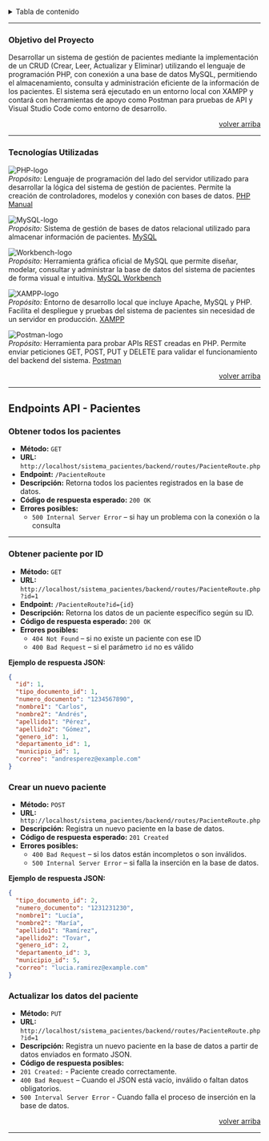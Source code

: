 <a id="readme-top"></a> <details>
  <summary>Tabla de contenido</summary>
  <ol>
    <li>
      <a href="#acerca-del-proyecto">Acerca del Proyecto</a>
      <ul>
        <li><a href="#objetivo-del-proyecto">Objetivo del Proyecto</a></li>
        <li><a href="#tecnologías-utilizadas">Tecnologías Utilizadas</a></li>
        <li><a href="#endpoints-api---pacientes">Endpoints API - Pacientes</a></li>
      </ul>
    </li>
  </ol>
</details>

---

### Objetivo del Proyecto

Desarrollar un sistema de gestión de pacientes mediante la implementación de un CRUD (Crear, Leer, Actualizar y Eliminar) utilizando el lenguaje de programación PHP, con conexión a una base de datos MySQL, permitiendo el almacenamiento, consulta y administración eficiente de la información de los pacientes. El sistema será ejecutado en un entorno local con XAMPP y contará con herramientas de apoyo como Postman para pruebas de API y Visual Studio Code como entorno de desarrollo.

<p style="text-align: right;">
  <a href="#readme-top">volver arriba</a>
</p>

---

### Tecnologías Utilizadas

![PHP-logo]<br>
*Propósito:* Lenguaje de programación del lado del servidor utilizado para desarrollar la lógica del sistema de gestión de pacientes. Permite la creación de controladores, modelos y conexión con bases de datos.
[PHP Manual][Php-url] 

![MySQL-logo]<br>
*Propósito:* Sistema de gestión de bases de datos relacional utilizado para almacenar información de pacientes.
[MySQL][Mysql-url]

![Workbench-logo]<br>
*Propósito:* Herramienta gráfica oficial de MySQL que permite diseñar, modelar, consultar y administrar la base de datos del sistema de pacientes de forma visual e intuitiva.
[MySQL Workbench][Mysql-url]

![XAMPP-logo]<br>
*Propósito:* Entorno de desarrollo local que incluye Apache, MySQL y PHP. Facilita el despliegue y pruebas del sistema de pacientes sin necesidad de un servidor en producción.
[XAMPP][Xampp-url]

![Postman-logo]<br>
*Propósito:* Herramienta para probar APIs REST creadas en PHP. Permite enviar peticiones GET, POST, PUT y DELETE para validar el funcionamiento del backend del sistema.
[Postman][Postman-url]

<p style="text-align: right;">
  <a href="#readme-top">volver arriba</a>
</p>

---


##  Endpoints  API - Pacientes


###  Obtener todos los pacientes
- **Método:** `GET`  
- **URL:** `http://localhost/sistema_pacientes/backend/routes/PacienteRoute.php` 
- **Endpoint:** `/PacienteRoute`   
- **Descripción:** Retorna todos los pacientes registrados en la base de datos.  
- **Código de respuesta esperado:** `200 OK`  
- **Errores posibles:**  
  - `500 Internal Server Error` – si hay un problema con la conexión o la consulta

---

### Obtener paciente por ID
- **Método:** `GET`  
- **URL:** `http://localhost/sistema_pacientes/backend/routes/PacienteRoute.php?id=1`  
- **Endpoint:** `/PacienteRoute?id={id}`  
- **Descripción:** Retorna los datos de un paciente específico según su ID.  
- **Código de respuesta esperado:** `200 OK`  
- **Errores posibles:**  
  - `404 Not Found` – si no existe un paciente con ese ID  
  - `400 Bad Request` – si el parámetro `id` no es válido

**Ejemplo de respuesta JSON:**
```json
{
  "id": 1,
  "tipo_documento_id": 1,
  "numero_documento": "1234567890",
  "nombre1": "Carlos",
  "nombre2": "Andrés",
  "apellido1": "Pérez",
  "apellido2": "Gómez",
  "genero_id": 1,
  "departamento_id": 1,
  "municipio_id": 1,
  "correo": "andresperez@example.com"
}
``` 

### Crear un nuevo paciente
- **Método:** `POST`  
- **URL:** `
http://localhost/sistema_pacientes/backend/routes/PacienteRoute.php`  
- **Descripción:** Registra un nuevo paciente en la base de datos.
- **Código de respuesta esperado:** `201 Created`  
- **Errores posibles:**  
  - `400 Bad Request` – si los datos están incompletos o son inválidos.
  - `500 Internal Server Error` – si falla la inserción en la base de datos.

**Ejemplo de respuesta JSON:**
```json
{
  "tipo_documento_id": 2,
  "numero_documento": "1231231230",
  "nombre1": "Lucía",
  "nombre2": "María",
  "apellido1": "Ramírez",
  "apellido2": "Tovar",
  "genero_id": 2,
  "departamento_id": 3,
  "municipio_id": 5,
  "correo": "lucia.ramirez@example.com"
}
```

### Actualizar los datos del paciente
- **Método:** `PUT`
- **URL:** `
http://localhost/sistema_pacientes/backend/routes/PacienteRoute.php?id=1 `
- **Descripción:** Registra un nuevo paciente en la base de datos a partir de datos enviados en formato JSON.
- **Código de respuesta posibles:**
- `201 Created:` - Paciente creado correctamente.
- `400 Bad Request` – Cuando el JSON está vacío, inválido o faltan datos obligatorios.
- `500 Interval Server Error` -  Cuando falla el proceso de inserción en la base de datos.

<p style="text-align: right;">
  <a href="#readme-top">volver arriba</a>
</p>

---

<!-- MARKDOWN LINKS & IMAGES -->
<!-- https://www.markdownguide.org/basic-syntax/#reference-style-links -->


[PHP-logo]: https://img.shields.io/badge/PHP-777BB4?style=for-the-badge&logo=php&logoColor=white  
[PHP-url]: https://www.php.net/manual/es/

[MySQL-logo]: https://img.shields.io/badge/MySQL-4479A1?style=for-the-badge&logo=mysql&logoColor=white  
[MySQL-url]: https://www.mysql.com/

[Workbench-logo]: https://img.shields.io/badge/MySQL%20Workbench-4479A1?style=for-the-badge&logo=mysql&logoColor=white  
[Workbench-url]: https://dev.mysql.com/doc/workbench/en/

[XAMPP-logo]: https://img.shields.io/badge/XAMPP-FB7A24?style=for-the-badge&logo=apache&logoColor=white  
[XAMPP-url]: https://www.apachefriends.org/es/index.html

[Postman-logo]: https://img.shields.io/badge/Postman-FF6C37?style=for-the-badge&logo=postman&logoColor=white  
[Postman-url]: https://www.postman.com/